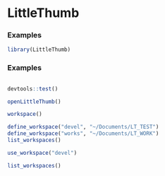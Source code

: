 LittleThumb
================================================================================

### Examples ###

```R
library(LittleThumb)
```

### Examples ###
```R

devtools::test()

openLittleThumb()

workspace()

define_workspace("devel", "~/Documents/LT_TEST")
define_workspace("works", "~/Documents/LT_WORK")
list_workspaces()

use_workspace("devel")

list_workspaces()
```

